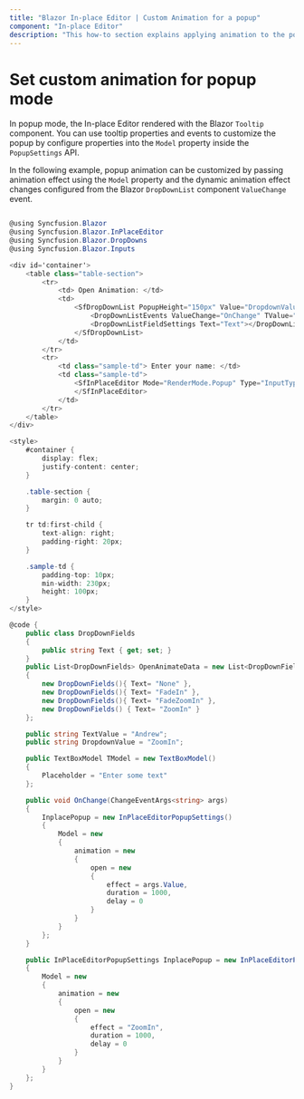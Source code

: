 ```yaml
---
title: "Blazor In-place Editor | Custom Animation for a popup"
component: "In-place Editor"
description: "This how-to section explains applying animation to the popup by customizing it dynamically in the Blazor In-place Editor component."
---
```


# Set custom animation for popup mode

In popup mode, the In-place Editor rendered with the Blazor `Tooltip` component. You can use tooltip properties and events to customize the popup by configure properties into the `Model` property inside the `PopupSettings` API.

In the following example, popup animation can be customized by passing animation effect using the `Model` property and the dynamic animation effect changes configured from the Blazor `DropDownList` component `ValueChange` event.

```csharp

@using Syncfusion.Blazor
@using Syncfusion.Blazor.InPlaceEditor
@using Syncfusion.Blazor.DropDowns
@using Syncfusion.Blazor.Inputs

<div id='container'>
    <table class="table-section">
        <tr>
            <td> Open Animation: </td>
            <td>
                <SfDropDownList PopupHeight="150px" Value="DropdownValue" Placeholder="Select a animate type" DataSource="OpenAnimateData">
                    <DropDownListEvents ValueChange="OnChange" TValue="string"></DropDownListEvents>
                    <DropDownListFieldSettings Text="Text"></DropDownListFieldSettings>
                </SfDropDownList>
            </td>
        </tr>
        <tr>
            <td class="sample-td"> Enter your name: </td>
            <td class="sample-td">
                <SfInPlaceEditor Mode="RenderMode.Popup" Type="InputType.Text" PopupSettings="InplacePopup" Value="TextValue" Model="TModel">
                </SfInPlaceEditor>
            </td>
        </tr>
    </table>
</div>

<style>
    #container {
        display: flex;
        justify-content: center;
    }

    .table-section {
        margin: 0 auto;
    }

    tr td:first-child {
        text-align: right;
        padding-right: 20px;
    }

    .sample-td {
        padding-top: 10px;
        min-width: 230px;
        height: 100px;
    }
</style>

@code {
    public class DropDownFields
    {
        public string Text { get; set; }
    }
    public List<DropDownFields> OpenAnimateData = new List<DropDownFields>()
    {
        new DropDownFields(){ Text= "None" },
        new DropDownFields(){ Text= "FadeIn" },
        new DropDownFields(){ Text= "FadeZoomIn" },
        new DropDownFields() { Text= "ZoomIn" }
    };

    public string TextValue = "Andrew";
    public string DropdownValue = "ZoomIn";

    public TextBoxModel TModel = new TextBoxModel()
    {
        Placeholder = "Enter some text"
    };

    public void OnChange(ChangeEventArgs<string> args)
    {
        InplacePopup = new InPlaceEditorPopupSettings()
        {
            Model = new
            {
                animation = new
                {
                    open = new
                    {
                        effect = args.Value,
                        duration = 1000,
                        delay = 0
                    }
                }
            }
        };
    }

    public InPlaceEditorPopupSettings InplacePopup = new InPlaceEditorPopupSettings()
    {
        Model = new
        {
            animation = new
            {
                open = new
                {
                    effect = "ZoomIn",
                    duration = 1000,
                    delay = 0
                }
            }
        }
    };
}

```
